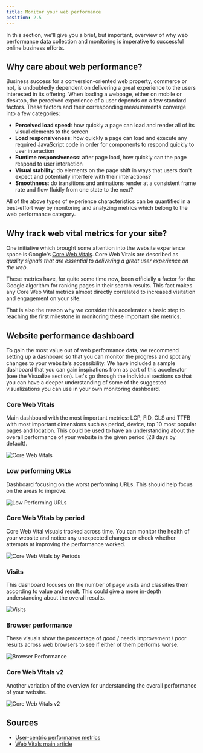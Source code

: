 ```yaml
---
title: Monitor your web performance
position: 2.5
---
```


In this section, we'll give you a brief, but important, overview of why web performance data collection and monitoring is imperative to successful online business efforts.

## Why care about web performance?

Business success for a conversion-oriented web property, commerce or not, is undoubtedly dependent on delivering a great experience to the users interested in its offering. When loading a webpage, either on mobile or desktop, the perceived experience of a user depends on a few standard factors. These factors and their corresponding measurements converge into a few categories:

- **Perceived load speed**: how quickly a page can load and render all of its visual elements to the screen
- **Load responsiveness**: how quickly a page can load and execute any required JavaScript code in order for components to respond quickly to user interaction
- **Runtime responsiveness**: after page load, how quickly can the page respond to user interaction
- **Visual stability**: do elements on the page shift in ways that users don't expect and potentially interfere with their interactions?
- **Smoothness**: do transitions and animations render at a consistent frame rate and flow fluidly from one state to the next?

All of the above types of experience characteristics can be quantified in a best-effort way by monitoring and analyzing metrics which belong to the web performance category.

## Why track web vital metrics for your site?

One initiative which brought some attention into the website experience space is Google's [Core Web Vitals](https://web.dev/vitals/). Core Web Vitals are described as _quality signals that are essential to delivering a great user experience on the web_.

These metrics have, for quite some time now, been officially a factor for the Google algorithm for ranking pages in their search results. This fact makes any Core Web Vital metrics almost directly correlated to increased visitation and engagement on your site.

That is also the reason why we consider this accelerator a basic step to reaching the first milestone in monitoring these important site metrics.

## Website performance dashboard

To gain the most value out of web performance data, we recommend setting up a dashboard so that you can monitor the progress and spot any changes to your website's accessibility. We have included a sample dashboard that you can gain inspirations from as part of this accelerator (see the Visualize section). Let's go through the individual sections so that you can have a deeper understanding of some of the suggested visualizations you can use in your own monitoring dashboard.

### Core Web Vitals

Main dashboard with the most important metrics: LCP, FID, CLS and TTFB with most important dimensions such as period, device, top 10 most popular pages and location. This could be used to have an understanding about the overall performance of your website in the given period (28 days by default).

![Core Web Vitals](images/website-monitoring/1.png)

### Low performing URLs

Dashboard focusing on the worst performing URLs. This should help focus on the areas to improve.

![Low Performing URLs](images/website-monitoring/2.png)

### Core Web Vitals by period

Core Web Vital visuals tracked across time. You can monitor the health of your website and notice any unexpected changes or check whether attempts at improving the performance worked.

![Core Web Vitals by Periods](images/website-monitoring/3.png)

### Visits

This dashboard focuses on the number of page visits and classifies them according to value and result. This could give a more in-depth understanding about the overall results.

![Visits](images/website-monitoring/4.png)

### Browser performance

These visuals show the percentage of good / needs improvement / poor results across web browsers to see if either of them performs worse.

![Browser Performance](images/website-monitoring/5.png)

### Core Web Vitals v2

Another variation of the overview for understanding the overall performance of your website.

![Core Web Vitals v2](images/website-monitoring/6.png)

## Sources

- [User-centric performance metrics](https://web.dev/user-centric-performance-metrics/)
- [Web Vitals main article](https://web.dev/vitals/)
